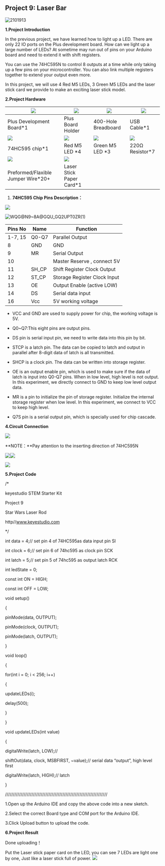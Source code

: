 ## Project 9: Laser Bar

![2101913](media/95fe0cd08176813504d6ec3963492434.jpeg)

**1.Project Introduction**

In the previous project, we have learned how to light up a LED. There are only
22 IO ports on the Plus development board. How can we light up a large number of
LEDs? At sometime may run out of pins on your Arduino board and need to extend
it with shift registers.

You can use the 74HC595N to control 8 outputs at a time while only taking up a
few pins on your microcontroller. You can also link multiple registers together
to extend your output even more.

In this project, we will use 4 Red M5 LEDs, 3 Green M5 LEDs and the laser stick
card we provide to make an exciting laser stick model.

**2.Project Hardware**

| ![](media/f4146601f8c339ab8dd8d809dd8f2a6f.png) | ![](media/51bae5ab9f402a181a081ac1ec81100a.png)  | ![](media/4acb8663d8eefd6412faf78c4e857d6a.png) | ![](media/1896ff0625b4ab1415733f26319421bb.png) |
|-------------------------------------------------|--------------------------------------------------|-------------------------------------------------|-------------------------------------------------|
| Plus Development Board\*1                       | Plus Board Holder                                | 400-Hole Breadboard                             | USB Cable\*1                                    |
| ![](media/f97e58ab51ec0a274ff3e72e08a7d55d.png) | ![](media/90c822e2daeab4bea8d16603414101f4.png)  | ![](media/9c06a46db4bb146cce2a5d0a5490a4aa.png) | ![](media/098a2730d0b0a2a4b2079e0fc87fd38b.png) |
| 74HC595 chip\*1                                 | Red M5 LED \*4                                   | Green M5 LED \*3                                | 220Ω Resistor\*7                                |
| ![](media/2e0ed860a7b34d364d294599d347d58b.png) | ![](media/aadba59f0fbbb4f69c4141dfb639e307.png)  |                                                 |                                                 |
| Preformed/Flaxible Jumper Wire\*20+             | Laser Stick Paper Card\*1                        |                                                 |                                                 |

1.  **74HC595 Chip Pins Description：**

![](media/2d97fce31da5f5c35c22358e7c07dd67.png)

![WQG@N9\~8A@GQU_GQ2UPT0ZR(1)](media/858b189f06ad68afe051b15043b2affd.png)

| Pins No | Name  | Function                     |
|---------|-------|------------------------------|
| 1-7, 15 | Q0-Q7 | Parallel Output              |
| 8       | GND   | GND                          |
| 9       | MR    | Serial Output                |
| 10      |       | Master Reserve , connect 5V  |
| 11      | SH_CP | Shift Register Clock Output  |
| 12      | ST_CP | Storage Register Clock Input |
| 13      | OE    | Output Enable (active LOW)   |
| 14      | DS    | Serial data input            |
| 16      | Vcc   | 5V working voltage           |

-   VCC and GND are used to supply power for chip, the working voltage is 5V.

-   Q0\~Q7:This eight pins are output pins.

-   DS pin is serial input pin, we need to write data into this pin by bit.

-   STCP is a latch pin. The data can be copied to latch and output in parallel
    after 8-digit data of latch is all transmitted.

-   SHCP is a clock pin. The data can be written into storage register.

-   OE is an output enable pin, which is used to make sure if the data of latch
    is input into Q0-Q7 pins. When in low level, high level is not output. In
    this experiment, we directly connect to GND to keep low level output data.

-   MR is a pin to initialize the pin of storage register. Initialize the
    internal storage register when low level. In this experiment, we connect to
    VCC to keep high level.

-   Q7S pin is a serial output pin, which is specially used for chip cascade.

**4.Circuit Connection**

![](media/994986535274717ed430d9500dd69109.emf)

**NOTE：**Pay attention to the inserting direction of 74HC595N

![](media/22719b936dc13ed5ae495816221f7474.png)![](media/a6d03617539b70d6d69fa7e9acb25be9.png)

![](media/bef2269d66f55396dba71194ea902995.png)

**5.Project Code**

/\*

keyestudio STEM Starter Kit

Project 9

Star Wars Laser Rod

http//www.keyestudio.com

\*/

int data = 4;// set pin 4 of 74HC595as data input pin SI

int clock = 6;// set pin 6 of 74hc595 as clock pin SCK

int latch = 5;// set pin 5 of 74hc595 as output latch RCK

int ledState = 0;

const int ON = HIGH;

const int OFF = LOW;

void setup()

{

pinMode(data, OUTPUT);

pinMode(clock, OUTPUT);

pinMode(latch, OUTPUT);

}

void loop()

{

for(int i = 0; i \< 256; i++)

{

updateLEDs(i);

delay(500);

}

}

void updateLEDs(int value)

{

digitalWrite(latch, LOW);//

shiftOut(data, clock, MSBFIRST, \~value);// serial data “output”, high level
first

digitalWrite(latch, HIGH);// latch

}

//////////////////////////////////////////////////////////////////

1.Open up the Arduino IDE and copy the above code into a new sketch.

2.Select the correct Board type and COM port for the Arduino IDE.

3.Click Upload button to upload the code.

**6.Project Result**

Done uploading！

Put the Laser stick paper card on the LED, you can see 7 LEDs are light one by
one, Just like a laser stick full of power.
![](media/1e4746a599c3a8c51559ebe9a5ca1721.png)

